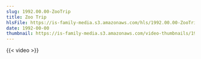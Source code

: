 ```yaml
---
slug: 1992.00.00-ZooTrip
title: Zoo Trip
hlsFile: https://is-family-media.s3.amazonaws.com/hls/1992.00.00-ZooTrip/1992.00.00-ZooTrip.m3u8
date: 1992-00-00
thumbnail: https://is-family-media.s3.amazonaws.com/video-thumbnails/1992.00.00-ZooTrip.png
---
```

{{< video >}}
